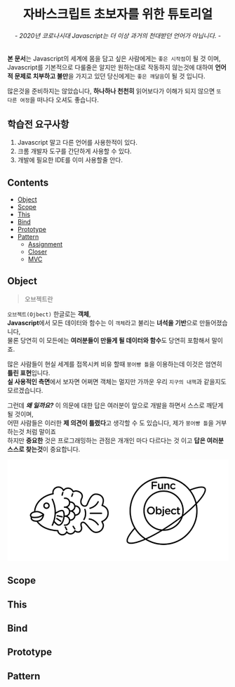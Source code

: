 <div align="center">
  <h1>자바스크립트 초보자를 위한 튜토리얼</h1>
  <h6>- 2020년 코로나시대 Javascript는 더 이상 과거의 천대받던 언어가 아닙니다. -</h6>
</div>

**본 문서**는 Javascript의 세계에 몸을 담고 싶은 사람에게는 `좋은 시작점`이 될 것 이며, Javascript를 기본적으로 다룰줄은 알지만 원하는대로 작동하지 않는것에 대하여 **언어적 문제로 치부하고 불만**을 가지고 있던 당신에게는 `좋은 깨달음`이 될 것 입니다.<br>

많은것을 준비하지는 않았습니다, **하나하나 천천히** 읽어보다가 이해가 되지 않으면 `또 다른 여정`을 떠나다 오셔도 좋습니다.

## 학습전 요구사항

1. Javascript 말고 다른 언어를 사용한적이 있다.
2. 크롬 개발자 도구를 간단하게 사용할 수 있다.
3. 개발에 필요한 IDE를 이미 사용할줄 안다.

## Contents

- [Object](#Object)
- [Scope](#Scope)
- [This](#This)
- [Bind](#Bind)
- [Prototype](#Prototype)
- [Pattern](#Pattern)
  - [Assignment](#Assignment)
  - [Closer](#Pattern)
  - [MVC](#MVC)

## Object

> 오브젝트란

`오브젝트(Ojbect)` 한글로는 **객체**,<br>
**Javascript**에서 모든 데이터와 함수는 이 `객체`라고 불리는 **녀석을 기반**으로 만들어졌습니다,<br>
물론 당연히 이 모든에는 **여러분들이 만들게 될 데이터와 함수**도 당연히 포함해서 말이죠.

많은 사람들이 현실 세계를 접목시켜 비유 할때 `붕어빵 틀`을 이용하는데 이것은 엄연히 **틀린 표현**입니다.<br>
**실 사용적인 측면**에서 보자면 어쩌면 객체는 멀지만 가까운 우리 `지구의 내핵`과 같을지도 모르겠습니다.

그런데 ***왜 일까요?*** 이 의문에 대한 답은 여러분이 앞으로 개발을 하면서 스스로 깨닫게 될 것이며,<br>
어떤 사람들은 이러한 **제 의견이 틀렸다**고 생각할 수 도 있습니다, 제가 `붕어빵 틀`을 거부하는것 처럼 말이죠<br>
하지만 **중요한** 것은 프로그래밍하는 관점은 개개인 마다 다르다는 것 이고 **답은 여러분 스스로 찾는것**이 중요합니다.



![1](./Picture/1.png)



## Scope
## This
## Bind
## Prototype
## Pattern
